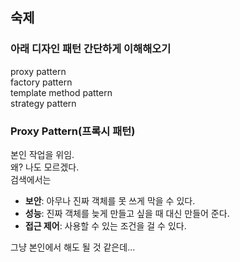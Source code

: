 
## 숙제
### 아래 디자인 패턴 간단하게 이해해오기
proxy pattern  
factory pattern  
template method pattern  
strategy pattern  

### Proxy Pattern(프록시 패턴)  
본인 작업을 위임.  
왜? 나도 모르겠다.  
검색에서는  
- **보안**: 아무나 진짜 객체를 못 쓰게 막을 수 있다.
- **성능**: 진짜 객체를 늦게 만들고 싶을 때 대신 만들어 준다.
- **접근 제어**: 사용할 수 있는 조건을 걸 수 있다.

그냥 본인에서 해도 될 것 같은데...






